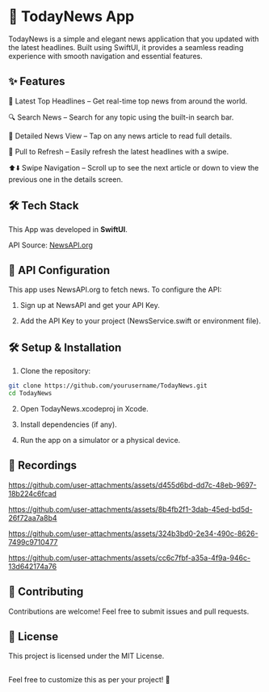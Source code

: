 # 📲 TodayNews App 

TodayNews is a simple and elegant news application that you updated with the latest headlines. Built using SwiftUI, it provides a seamless reading experience with smooth navigation and essential features.

## ✨ Features
📰 Latest Top Headlines – Get real-time top news from around the world.

🔍 Search News – Search for any topic using the built-in search bar.

📖 Detailed News View – Tap on any news article to read full details.

🔄 Pull to Refresh – Easily refresh the latest headlines with a swipe.

⬆️⬇️ Swipe Navigation – Scroll up to see the next article or down to view the previous one in the details screen.

## 🛠 Tech Stack
This App was developed in **SwiftUI**.

API Source: [NewsAPI.org](https://newsapi.org)

## 🔗 API Configuration
This app uses NewsAPI.org to fetch news. To configure the API:

1. Sign up at NewsAPI and get your API Key.

2. Add the API Key to your project (NewsService.swift or environment file).

## 🛠 Setup & Installation
1. Clone the repository:

```bash
git clone https://github.com/yourusername/TodayNews.git
cd TodayNews
```
2. Open TodayNews.xcodeproj in Xcode.

3. Install dependencies (if any).

4. Run the app on a simulator or a physical device.


## 📸 Recordings
https://github.com/user-attachments/assets/d455d6bd-dd7c-48eb-9697-18b224c6fcad


https://github.com/user-attachments/assets/8b4fb2f1-3dab-45ed-bd5d-26f72aa7a8b4


https://github.com/user-attachments/assets/324b3bd0-2e34-490c-8626-7499c9710477


https://github.com/user-attachments/assets/cc6c7fbf-a35a-4f9a-946c-13d642174a76

## 🤝 Contributing
Contributions are welcome! Feel free to submit issues and pull requests.

## 📄 License
This project is licensed under the MIT License.

##
Feel free to customize this as per your project! 🚀
